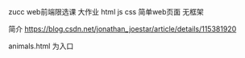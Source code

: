 zucc web前端限选课 大作业
html  js css 简单web页面  无框架

简介
https://blog.csdn.net/jonathan_joestar/article/details/115381920

animals.html 为入口